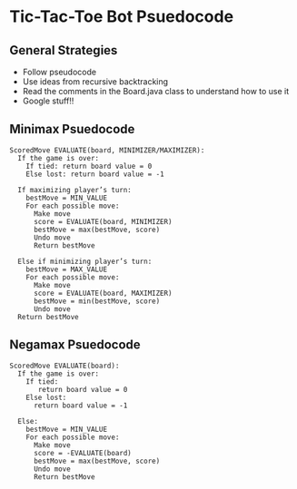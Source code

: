 # Tic-Tac-Toe Bot Psuedocode 

## General Strategies
- Follow pseudocode
- Use ideas from recursive backtracking
- Read the comments in the Board.java class to understand how to use it
- Google stuff!!

## Minimax Psuedocode
```
ScoredMove EVALUATE(board, MINIMIZER/MAXIMIZER): 
  If the game is over:
    If tied: return board value = 0
    Else lost: return board value = -1

  If maximizing player’s turn:
    bestMove = MIN_VALUE
    For each possible move:
      Make move
      score = EVALUATE(board, MINIMIZER)
      bestMove = max(bestMove, score)
      Undo move
      Return bestMove

  Else if minimizing player’s turn:
    bestMove = MAX_VALUE
    For each possible move:
      Make move
      score = EVALUATE(board, MAXIMIZER)
      bestMove = min(bestMove, score)
      Undo move
  Return bestMove
```  
## Negamax Psuedocode
```
ScoredMove EVALUATE(board): 
  If the game is over:
    If tied:
       return board value = 0
    Else lost:
      return board value = -1

  Else:
    bestMove = MIN_VALUE
    For each possible move:
      Make move
      score = -EVALUATE(board)
      bestMove = max(bestMove, score)
      Undo move
      Return bestMove
```
